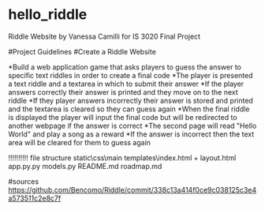 # hello_riddle

Riddle Website by Vanessa Camilli for IS 3020 Final Project

#Project Guidelines 
#Create a Riddle Website

*Build a web application game that asks players to guess the answer to specific text riddles in order to create a final code 
*The player is presented a text riddle and a textarea in which to submit their answer 
*If the player answers correctly their answer is printed and they move on to the next riddle 
*If they player answers incorrectly their answer is stored and printed and the textarea is cleared so they can guess again
*When the final riddle is displayed the player will input the final code but will be redirected to another webpage if the answer is correct 
*The second page will read "Hello World" and play a song as a reward
*If the answer is incorrect then the text area will be cleared for them to guess again

!!!!!!!!!! file structure
             static\css\main
             templates\index.html + layout.html
             app.py.py
             models.py
             README.md
             roadmap.md

#sources https://github.com/Bencomo/Riddle/commit/338c13a414f0ce9c038125c3e4a573511c2e8c7f